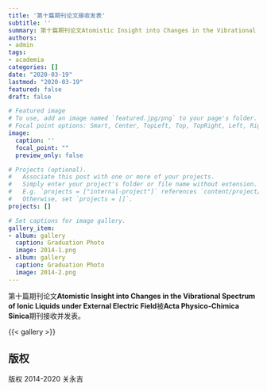 ```yaml
---
title: '第十篇期刊论文接收发表'
subtitle: ''
summary: 第十篇期刊论文Atomistic Insight into Changes in the Vibrational Spectrum of Ionic Liquids under External Electric Field被Acta Physico-Chimica Sinica期刊接收并发表。
authors:
- admin
tags:
- academia
categories: []
date: "2020-03-19"
lastmod: "2020-03-19"
featured: false
draft: false

# Featured image
# To use, add an image named `featured.jpg/png` to your page's folder.
# Focal point options: Smart, Center, TopLeft, Top, TopRight, Left, Right, BottomLeft, Bottom, BottomRight
image:
  caption: ''
  focal_point: ""
  preview_only: false

# Projects (optional).
#   Associate this post with one or more of your projects.
#   Simply enter your project's folder or file name without extension.
#   E.g. `projects = ["internal-project"]` references `content/project/deep-learning/index.md`.
#   Otherwise, set `projects = []`.
projects: []

# Set captions for image gallery.
gallery_item:
- album: gallery
  caption: Graduation Photo
  image: 2014-1.png
- album: gallery
  caption: Graduation Photo
  image: 2014-2.png
---
```


第十篇期刊论文**Atomistic Insight into Changes in the Vibrational Spectrum of Ionic Liquids under External Electric Field**被**Acta Physico-Chimica Sinica**期刊接收并发表。

{{< gallery >}}

## 版权

版权 2014-2020 关永吉

